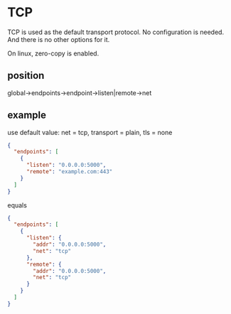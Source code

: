 # TCP

TCP is used as the default transport protocol. No configuration is needed. And there is no other options for it.

On linux, zero-copy is enabled.

## position

global->endpoints->endpoint->listen|remote->net

## example
use default value: net = tcp, transport = plain, tls = none
```json
{
  "endpoints": [
    {
      "listen": "0.0.0.0:5000",
      "remote": "example.com:443"
    }
  ]
}
```
equals
```json
{
  "endpoints": [
    {
      "listen": {
        "addr": "0.0.0.0:5000",
        "net": "tcp"
      },
      "remote": {
        "addr": "0.0.0.0:5000",
        "net": "tcp"
      }
    }
  ]
}
```
